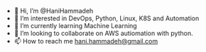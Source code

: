- 👋 Hi, I’m @HaniHammadeh
- 👀 I’m interested in DevOps, Python, Linux, K8S and Automation
- 🌱 I’m currently learning Machine Learning 
- 💞️ I’m looking to collaborate on AWS autiomation with python.
- 📫 How to reach me hani.hammadeh@gmail.com

<!---
HaniHammadeh/HaniHammadeh is a ✨ special ✨ repository because its `README.md` (this file) appears on your GitHub profile.
You can click the Preview link to take a look at your changes.
--->

